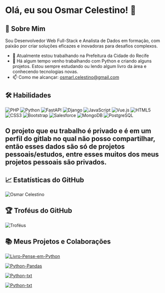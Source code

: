 # Olá, eu sou Osmar Celestino! 👋

## 🚀 Sobre Mim
Sou Desenvolvedor Web Full-Stack e Analista de Dados em formação, com paixão por criar soluções eficazes e inovadoras para desafios complexos.

- 🔭 Atualmente estou trabalhando na Prefeitura da Cidade do Recife
- 🌱 Há algum tempo venho trabalhando com  Python e criando alguns projetos. Estou sempre estudando ou lendo algum livro da área e conhecendo tecnologias novas.
- 📫 Como me alcançar: osmarl.celestino@gmail.com

## 🛠 Habilidades
![PHP](https://img.shields.io/badge/-PHP-777BB4?style=for-the-badge&logo=php&logoColor=white)
![Python](https://img.shields.io/badge/-Python-3776AB?style=for-the-badge&logo=python&logoColor=white)
![FastAPI](https://img.shields.io/badge/-FastAPI-009688?style=for-the-badge&logo=fastapi&logoColor=white)
![Django](https://img.shields.io/badge/-Django-092E20?style=for-the-badge&logo=django&logoColor=white)
![JavaScript](https://img.shields.io/badge/-JavaScript-F7DF1E?style=for-the-badge&logo=javascript&logoColor=black)
![Vue.js](https://img.shields.io/badge/-Vue.js-4FC08D?style=for-the-badge&logo=vue.js&logoColor=white)
![HTML5](https://img.shields.io/badge/-HTML5-E34F26?style=for-the-badge&logo=html5&logoColor=white)
![CSS3](https://img.shields.io/badge/-CSS3-1572B6?style=for-the-badge&logo=css3&logoColor=white)
![Bootstrap](https://img.shields.io/badge/-Bootstrap-7952B3?style=for-the-badge&logo=bootstrap&logoColor=white)
![Salesforce](https://img.shields.io/badge/-Salesforce-00A1E0?style=for-the-badge&logo=salesforce&logoColor=white)
![MongoDB](https://img.shields.io/badge/-MongoDB-47A248?style=for-the-badge&logo=mongodb&logoColor=white)
![PostgreSQL](https://img.shields.io/badge/-PostgreSQL-336791?style=for-the-badge&logo=postgresql&logoColor=white)


## O projeto que eu trabalho é privado e é em um perfil do gitlab no qual não posso compartilhar, então esses dados são só de projetos pessoais/estudos, entre esses muitos dos meus projetos pessoais são privados.

## 📈 Estatísticas do GitHub
![Osmar Celestino](https://github-readme-stats.vercel.app/api?username=OsmarCelestino&show_icons=true&theme=radical)

## 🏆 Troféus do GitHub
![Troféus](https://github-profile-trophy.vercel.app/?username=OsmarCelestino&theme=dracula&no-frame=true)

## 📚 Meus Projetos e Colaborações

[![Livro-Pense-em-Python](https://github-readme-stats.vercel.app/api/pin/?username=OsmarCelestino&repo=Livro-Pense-em-Python&theme=vision-friendly-dark)](https://github.com/OsmarCelestino/Livro-Pense-em-Python)

[![Python-Pandas](https://github-readme-stats.vercel.app/api/pin/?username=OsmarCelestino&repo=Python-Pandas&theme=vision-friendly-dark)](https://github.com/OsmarCelestino/Python-Pandas)

[![Python-txt](https://github-readme-stats.vercel.app/api/pin/?username=OsmarCelestino&repo=Python-txt&theme=vision-friendly-dark)](https://github.com/OsmarCelestino/Python-txt)

[![Python-txt](https://github-readme-stats.vercel.app/api/pin/?username=OsmarCelestino&repo=Python-txt&theme=vision-friendly-dark)](https://github.com/OsmarCelestino/Python-txt)






